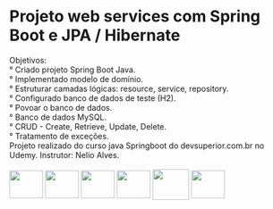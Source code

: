 # Projeto web services com Spring Boot e JPA / Hibernate
<div>
Objetivos:<br>
° Criado projeto Spring Boot Java.<br>
° Implementado modelo de domínio.<br>
° Estruturar camadas lógicas: resource, service, repository.<br>
° Configurado banco de dados de teste (H2).<br>
° Povoar o banco de dados.<br>
° Banco de dados MySQL.<br>
° CRUD - Create, Retrieve, Update, Delete.<br>
° Tratamento de exceções.<br>
Projeto realizado do curso java Springboot do devsuperior.com.br no Udemy. Instrutor: Nelio Alves.
</div>
<div style="display: inline_block"><br>
<img align="center" height="50" width="60" src="https://cdn.jsdelivr.net/gh/devicons/devicon/icons/java/java-original-wordmark.svg" />  
<img align="center" height="50" width="60" src="https://cdn.jsdelivr.net/gh/devicons/devicon/icons/spring/spring-original-wordmark.svg" />
<img align="center" height="50" width="60" src="https://cdn.jsdelivr.net/gh/devicons/devicon/icons/tomcat/tomcat-original-wordmark.svg" />
<img align="center" height="50" width="60" src="https://cdn.jsdelivr.net/gh/devicons/devicon/icons/heroku/heroku-plain-wordmark.svg" />
<img align="center" height="55" width="65" src="https://cdn.jsdelivr.net/gh/devicons/devicon/icons/mysql/mysql-original-wordmark.svg" />
<img align="center" height="50" width="60" src="https://voyager.postman.com/logo/postman-logo-icon-orange.svg" />
                            
</div>
